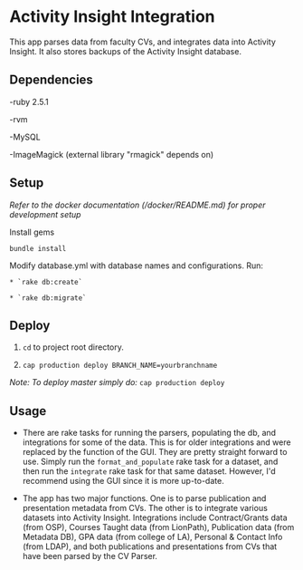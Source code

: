 # Activity Insight Integration

This app parses data from faculty CVs, and integrates data into Activity Insight.  It also stores backups of the Activity Insight database.


## Dependencies

  -ruby 2.5.1

  -rvm

  -MySQL

  -ImageMagick (external library "rmagick" depends on)

## Setup

*Refer to the docker documentation (/docker/README.md) for proper development setup*

  Install gems

  `bundle install`

  Modify database.yml with database names and configurations.  Run:

    * `rake db:create`

    * `rake db:migrate`

## Deploy

  1. `cd` to project root directory.

  2. `cap production deploy BRANCH_NAME=yourbranchname`

  *Note: To deploy master simply do:* `cap production deploy`

## Usage

  * There are rake tasks for running the parsers, populating the db, and integrations for some of the data.  This is for older integrations and were replaced by the function of the GUI.  They are pretty straight forward to use.  Simply run the `format_and_populate` rake task for a dataset, and then run the `integrate` rake task for that same dataset.  However, I'd recommend using the GUI since it is more up-to-date.

  * The app has two major functions.  One is to parse publication and presentation metadata from CVs.  The other is to integrate various datasets into Activity Insight.  Integrations include Contract/Grants data (from OSP), Courses Taught data (from LionPath), Publication data (from Metadata DB), GPA data (from college of LA), Personal & Contact Info (from LDAP), and both publications and presentations from CVs that have been parsed by the CV Parser.  
